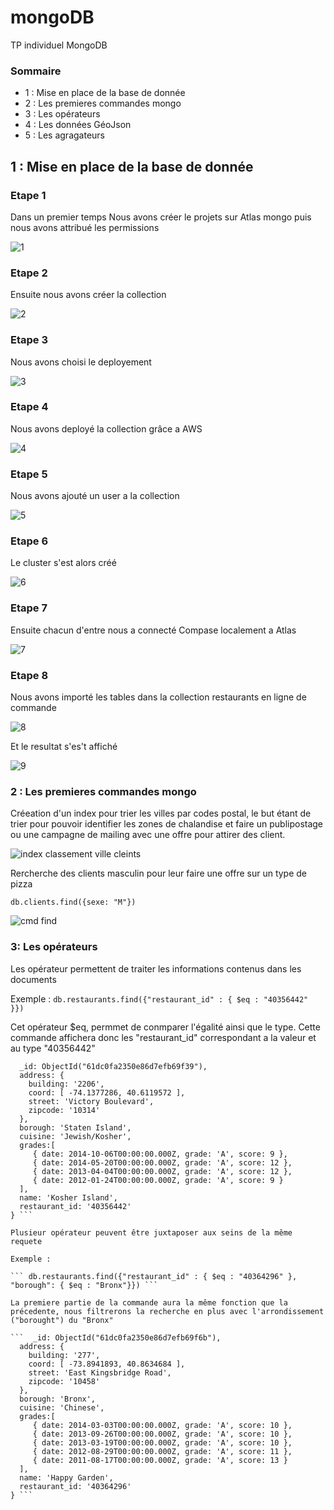 # mongoDB
TP individuel MongoDB

### Sommaire

- 1 : Mise en place de la base de donnée
- 2 : Les premieres commandes mongo
- 3 : Les opérateurs
- 4 : Les données GéoJson
- 5 : Les agragateurs

## 1 : Mise en place de la base de donnée

### Etape 1

Dans un premier temps Nous avons créer le projets sur Atlas mongo puis nous avons attribué les permissions

![1](https://user-images.githubusercontent.com/63167717/148780501-720cc1cc-e972-4ec7-9c6f-0bc0a77d3087.JPG)

### Etape 2

Ensuite nous avons créer la collection

![2](https://user-images.githubusercontent.com/63167717/148780746-c4d37de2-c6f7-4f4b-bde9-f4e0ab05a1e0.JPG)

### Etape 3

Nous avons choisi le deployement

![3](https://user-images.githubusercontent.com/63167717/148780900-7e3c0e6d-cf3b-4526-bbdf-b3f402d61243.JPG)

### Etape 4

Nous avons deployé la collection grâce a AWS

![4](https://user-images.githubusercontent.com/63167717/148780993-96ab6522-76c4-4d56-ab73-37c16e8ba7cc.JPG)

### Etape 5

Nous avons ajouté un user a la collection 

![5](https://user-images.githubusercontent.com/63167717/148781591-a2513d69-4fc6-4720-80f7-f2c16c03d9b0.JPG)

### Etape 6

Le cluster s'est alors créé

![6](https://user-images.githubusercontent.com/63167717/148781816-2cc74e5d-02e8-4843-95d6-76752ab76422.JPG)

### Etape 7

Ensuite chacun d'entre nous a connecté Compase localement a Atlas

![7](https://user-images.githubusercontent.com/63167717/148781927-feae2f97-34ed-4fd2-abe5-3a2643edb6e9.JPG)

### Etape 8

Nous avons importé les tables dans la collection restaurants en ligne de commande

![8](https://user-images.githubusercontent.com/63167717/148782166-33ae6381-93b9-4310-8e4e-8c86cf3c75bf.JPG)

Et le resultat s'es't affiché

![9](https://user-images.githubusercontent.com/63167717/148782222-ad9ef1a5-9da0-46cd-9069-2d5b6640d904.JPG)

### 2 : Les premieres commandes mongo

Créeation d'un index pour trier les villes par codes postal, le but étant de trier pour pouvoir identifier les zones de chalandise et faire un publipostage ou une campagne de mailing avec une offre pour attirer des client.

![index classement ville cleints](https://user-images.githubusercontent.com/63167717/149179145-fa58c140-5f87-43d9-86ac-3bc70d95d243.png)

Rercherche des clients masculin pour leur faire une offre sur un type de pizza 

```db.clients.find({sexe: "M"})```

![cmd find](https://user-images.githubusercontent.com/63167717/149182049-0e4c4a2c-e59d-4d51-8d90-e5c7b859bcb5.png)

### 3: Les opérateurs

Les opérateur permettent de traiter les informations contenus dans les documents 

Exemple :
```db.restaurants.find({"restaurant_id" : { $eq : "40356442" }})```

Cet opérateur $eq, permmet de conmparer l'égalité ainsi que le type. Cette commande affichera donc les "restaurant_id" correspondant a la valeur et au type "40356442"

```{ 
  _id: ObjectId("61dc0fa2350e86d7efb69f39"),
  address: {
    building: '2206',
    coord: [ -74.1377286, 40.6119572 ],
    street: 'Victory Boulevard',
    zipcode: '10314' 
  },
  borough: 'Staten Island',
  cuisine: 'Jewish/Kosher',
  grades:[
     { date: 2014-10-06T00:00:00.000Z, grade: 'A', score: 9 },
     { date: 2014-05-20T00:00:00.000Z, grade: 'A', score: 12 },
     { date: 2013-04-04T00:00:00.000Z, grade: 'A', score: 12 },
     { date: 2012-01-24T00:00:00.000Z, grade: 'A', score: 9 } 
  ],
  name: 'Kosher Island',
  restaurant_id: '40356442' 
} ```

Plusieur opérateur peuvent être juxtaposer aux seins de la même requete 

Exemple :

``` db.restaurants.find({"restaurant_id" : { $eq : "40364296" }, "borough": { $eq : "Bronx"}}) ```

La premiere partie de la commande aura la même fonction que la précedente, nous filtrerons la recherche en plus avec l'arrondissement ("borought") du "Bronx"

```  _id: ObjectId("61dc0fa2350e86d7efb69f6b"),
  address: {
    building: '277',
    coord: [ -73.8941893, 40.8634684 ],
    street: 'East Kingsbridge Road',
    zipcode: '10458' 
  },
  borough: 'Bronx',
  cuisine: 'Chinese',
  grades:[
     { date: 2014-03-03T00:00:00.000Z, grade: 'A', score: 10 },
     { date: 2013-09-26T00:00:00.000Z, grade: 'A', score: 10 },
     { date: 2013-03-19T00:00:00.000Z, grade: 'A', score: 10 },
     { date: 2012-08-29T00:00:00.000Z, grade: 'A', score: 11 },
     { date: 2011-08-17T00:00:00.000Z, grade: 'A', score: 13 } 
  ],
  name: 'Happy Garden',
  restaurant_id: '40364296' 
} ```
